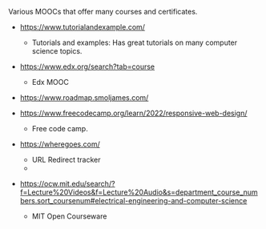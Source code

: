 Various MOOCs that offer many courses and certificates.

* https://www.tutorialandexample.com/
  * Tutorials and examples: Has great tutorials on many computer science topics.  

* https://www.edx.org/search?tab=course
  * Edx MOOC
 
* https://www.roadmap.smoljames.com/

* https://www.freecodecamp.org/learn/2022/responsive-web-design/
  * Free code camp.

* https://wheregoes.com/
  * URL Redirect tracker
  *   

* https://ocw.mit.edu/search/?f=Lecture%20Videos&f=Lecture%20Audio&s=department_course_numbers.sort_coursenum#electrical-engineering-and-computer-science
  * MIT Open Courseware

